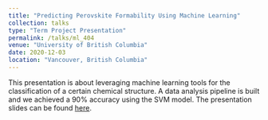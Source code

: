 ```yaml
---
title: "Predicting Perovskite Formability Using Machine Learning"
collection: talks
type: "Term Project Presentation"
permalink: /talks/ml_404
venue: "University of British Columbia"
date: 2020-12-03
location: "Vancouver, British Columbia"
---
```


This presentation is about leveraging machine learning tools for the classification of a certain chemical structure. A data analysis pipeline is built and we achieved a 90% accuracy using the SVM model. The presentation slides can be found [here](http://lukeyf.github.io/files/ml_404.pdf).
